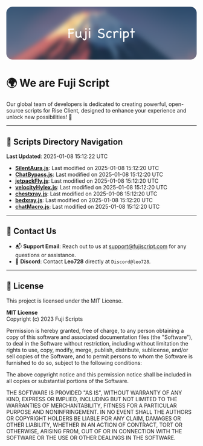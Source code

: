 ![Banner](.github/b.webp)

# 🌍 **We are Fuji Script**

Our global team of developers is dedicated to creating powerful, open-source scripts for Rise Client, designed to enhance your experience and unlock new possibilities! 🌟

---
<!-- SCRIPTS_NAVIGATION_START -->
## 📂 **Scripts Directory Navigation**

**Last Updated**: 2025-01-08 15:12:22 UTC

- **[SilentAura.js](scripts/SilentAura.js)**: Last modified on 2025-01-08 15:12:20 UTC
- **[ChatBypass.js](scripts/ChatBypass.js)**: Last modified on 2025-01-08 15:12:20 UTC
- **[jetpackFly.js](scripts/jetpackFly.js)**: Last modified on 2025-01-08 15:12:20 UTC
- **[velocityHylex.js](scripts/velocityHylex.js)**: Last modified on 2025-01-08 15:12:20 UTC
- **[chestxray.js](scripts/chestxray.js)**: Last modified on 2025-01-08 15:12:20 UTC
- **[bedxray.js](scripts/bedxray.js)**: Last modified on 2025-01-08 15:12:20 UTC
- **[chatMacro.js](scripts/chatMacro.js)**: Last modified on 2025-01-08 15:12:20 UTC

<!-- SCRIPTS_NAVIGATION_END -->

---

## 💬 **Contact Us**  
- 📬 **Support Email**: Reach out to us at [support@fujiscript.com](mailto:support@fujiscript.com) for any questions or assistance.  
- 💬 **Discord**: Contact **Leo728** directly at `Discord@leo728`.

---

## 📜 **License**

This project is licensed under the MIT License.  

**MIT License**  
Copyright (c) 2023 Fuji Scripts  

Permission is hereby granted, free of charge, to any person obtaining a copy of this software and associated documentation files (the "Software"), to deal in the Software without restriction, including without limitation the rights to use, copy, modify, merge, publish, distribute, sublicense, and/or sell copies of the Software, and to permit persons to whom the Software is furnished to do so, subject to the following conditions:  

The above copyright notice and this permission notice shall be included in all copies or substantial portions of the Software.  

THE SOFTWARE IS PROVIDED "AS IS", WITHOUT WARRANTY OF ANY KIND, EXPRESS OR IMPLIED, INCLUDING BUT NOT LIMITED TO THE WARRANTIES OF MERCHANTABILITY, FITNESS FOR A PARTICULAR PURPOSE AND NONINFRINGEMENT. IN NO EVENT SHALL THE AUTHORS OR COPYRIGHT HOLDERS BE LIABLE FOR ANY CLAIM, DAMAGES OR OTHER LIABILITY, WHETHER IN AN ACTION OF CONTRACT, TORT OR OTHERWISE, ARISING FROM, OUT OF OR IN CONNECTION WITH THE SOFTWARE OR THE USE OR OTHER DEALINGS IN THE SOFTWARE.  

